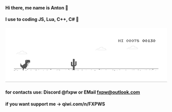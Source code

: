   #### Hi there, me name is Anton 👋
  #### I use to coding JS, Lua, C++, C# 🤔
[![](https://github.com/fxpw/fxpw/blob/main/img/T-RexChromeDinoGame.gif)](https://chromedino.com)
 #### for contacts use: Discord @fxpw or EMail fxpw@outlook.com
 #### if you want support me -> qiwi.com/n/FXPWS

<!--
**fxpw/fxpw** is a ✨ _special_ ✨ repository because its `README.md` (this file) appears on your GitHub profile.

Here are some ideas to get you started:

- 🔭 I’m currently working on ...
- 🌱 I’m currently learning ...
- 👯 I’m looking to collaborate on ...
- 🤔 I’m looking for help with ...
- 💬 Ask me about ...
- 📫 How to reach me: ...
- 😄 Pronouns: ...
- ⚡ Fun fact: ...
-->


